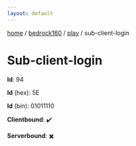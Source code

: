 ```yaml
---
layout: default
---
```


[home](/)  /  [bedrock160](/protocol/bedrock160)  /  [play](/protocol/bedrock160/play)  /  sub-client-login

# Sub-client-login

**Id**: 94

**Id** (hex): 5E

**Id** (bin): 01011110

**Clientbound**: ✔️

**Serverbound**: ✖️

